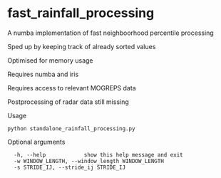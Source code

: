 # fast_rainfall_processing
A numba implementation of fast neighboorhood percentile processing

Sped up by keeping track of already sorted values

Optimised for memory usage

Requires numba and iris

Requires access to relevant MOGREPS data

Postprocessing of radar data still missing

Usage
```
python standalone_rainfall_processing.py
```

Optional arguments
```
  -h, --help            show this help message and exit
  -w WINDOW_LENGTH, --window_length WINDOW_LENGTH
  -s STRIDE_IJ, --stride_ij STRIDE_IJ
```


